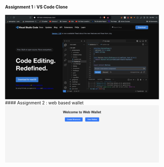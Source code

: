 #### Assignment 1 : VS Code Clone
<img src="https://raw.githubusercontent.com/Supsource/Cohort-3/main/VScode-clone/img/VScode.png"/>
#### Assignment 2 : web based wallet
<img src="https://raw.githubusercontent.com/Supsource/Cohort-3/main/web-wallet/public/web-wallet.png"/>
